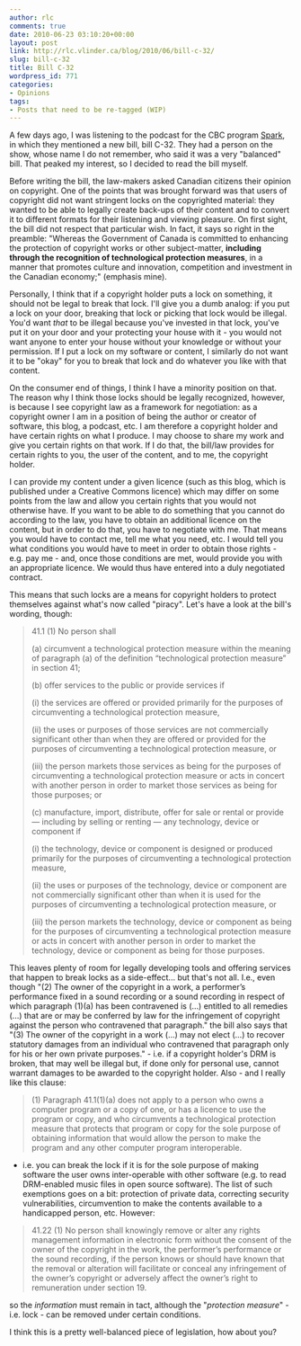 ```yaml
---
author: rlc
comments: true
date: 2010-06-23 03:10:20+00:00
layout: post
link: http://rlc.vlinder.ca/blog/2010/06/bill-c-32/
slug: bill-c-32
title: Bill C-32
wordpress_id: 771
categories:
- Opinions
tags:
- Posts that need to be re-tagged (WIP)
---
```


A few days ago, I was listening to the podcast for the CBC program [Spark](http://www.cbc.ca/spark/2010/06/spark-116-june-6-8-2010/), in which they mentioned a new bill, bill C-32. They had a person on the show, whose name I do not remember, who said it was a very "balanced" bill. That peaked my interest, so I decided to read the bill myself.
<!-- more -->
Before writing the bill, the law-makers asked Canadian citizens their opinion on copyright. One of the points that was brought forward was that users of copyright did not want stringent locks on the copyrighted material: they wanted to be able to legally create back-ups of their content and to convert it to different formats for their listening and viewing pleasure. On first sight, the bill did not respect that particular wish. In fact, it says so right in the preamble: "Whereas the Government of Canada is committed to enhancing the protection of copyright works or other subject-matter, **including through the recognition of technological protection measures**, in a manner that promotes culture and innovation, competition and investment in the Canadian economy;" (emphasis mine).

Personally, I think that if a copyright holder puts a lock on something, it should not be legal to break that lock. I'll give you a dumb analog: if you put a lock on your door, breaking that lock or picking that lock would be illegal. You'd want _that_ to be illegal because you've invested in that lock, you've put it on your door and your protecting your house with it - you would not want anyone to enter your house without your knowledge or without your permission. If I put a lock on my software or content, I similarly do not want it to be "okay" for you to break that lock and do whatever you like with that content.

On the consumer end of things, I think I have a minority position on that. The reason why I think those locks should be legally recognized, however, is because I see copyright law as a framework for negotiation: as a copyright owner I am in a position of being the author or creator of software, this blog, a podcast, etc. I am therefore a copyright holder and have certain rights on what I produce. I may choose to share my work and give you certain rights on that work. If I do that, the bill/law provides for certain rights to you, the user of the content, and to me, the copyright holder.

I can provide my content under a given licence (such as this blog, which is published under a Creative Commons licence) which may differ on some points from the law and allow you certain rights that you would not otherwise have.  If you want to be able to do something that you cannot do according to the law, you have to obtain an additional licence on the content, but in order to do that, you have to negotiate with me. That means you would have to contact me, tell me what you need, etc. I would tell you what conditions you would have to meet in order to obtain those rights - e.g. pay me - and, once those conditions are met, would provide you with an appropriate licence. We would thus have entered into a duly negotiated contract.

This means that such locks are a means for copyright holders to protect themselves against what's now called "piracy". Let's have a look at the bill's wording, though:


<blockquote>41.1 (1) No person shall

(a) circumvent a technological protection measure within the meaning of paragraph (a) of the definition “technological protection measure” in section 41;

(b) offer services to the public or provide services if

(i) the services are offered or provided primarily for the purposes of circumventing a technological protection measure,

(ii) the uses or purposes of those services are not commercially significant other than when they are offered or provided for the purposes of circumventing a technological protection measure, or

(iii) the person markets those services as being for the purposes of circumventing a technological protection measure or acts in concert with another person in order to market those services as being for those purposes; or

(c) manufacture, import, distribute, offer for sale or rental or provide — including by selling or renting — any technology, device or component if

(i) the technology, device or component is designed or produced primarily for the purposes of circumventing a technological protection measure,

(ii) the uses or purposes of the technology, device or component are not commercially significant other than when it is used for the purposes of circumventing a technological protection measure, or

(iii) the person markets the technology, device or component as being for the purposes of circumventing a technological protection measure or acts in concert with another person in order to market the technology, device or component as being for those purposes.</blockquote>



This leaves plenty of room for legally developing tools and offering services that happen to break locks as a side-effect... but that's not all. I.e., even though "(2) The owner of the copyright in a work, a performer’s performance fixed in a sound recording or a sound recording in respect of which paragraph (1)(a) has been contravened is (...) entitled to all remedies (...) that are or may be conferred by law for the infringement of copyright against the person who contravened that paragraph." the bill also says that "(3) The owner of the copyright in a work (...) may not elect (...) to recover statutory damages from an individual who contravened that paragraph only for his or her own private purposes." - i.e. if a copyright holder's DRM is broken, that may well be illegal but, if done only for personal use, cannot warrant damages to be awarded to the copyright holder. Also - and I really like this clause: 

<blockquote>(1) Paragraph 41.1(1)(a) does not apply to a person who owns a computer program or a copy of one, or has a licence to use the program or copy, and who circumvents a technological protection measure that protects that program or copy for the sole purpose of obtaining information that would allow the person to make the program and any other computer program interoperable.</blockquote>

- i.e. you can break the lock if it is for the sole purpose of making software the user owns inter-operable with other software (e.g. to read DRM-enabled music files in open source software). The list of such exemptions goes on a bit: protection of private data, correcting security vulnerabilities, circumvention to make the contents available to a handicapped person, etc. However: 

<blockquote>41.22 (1) No person shall knowingly remove or alter any rights management information in electronic form without the consent of the owner of the copyright in the work, the performer’s performance or the sound recording, if the person knows or should have known that the removal or alteration will facilitate or conceal any infringement of the owner’s copyright or adversely affect the owner’s right to remuneration under section 19.</blockquote>

so the _information_ must remain in tact, although the "_protection measure_" - i.e. lock - can be removed under certain conditions.

I think this is a pretty well-balanced piece of legislation, how about you?
